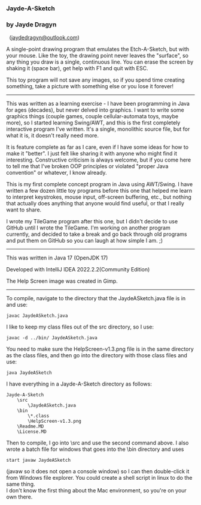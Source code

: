 ###                             Jayde-A-Sketch
###                             by Jayde Dragyn 
                         (jaydedragyn@outlook.com)

A single-point drawing program that emulates the Etch-A-Sketch, but with your
mouse.  Like the toy, the drawing point never leaves the "surface", so any
thing you draw is a single, continuous line.  You can erase the screen by
shaking it (space bar), get help with F1 and quit with ESC.  

This toy program will not save any images, so if you spend time creating
something, take a picture with something else or you lose it forever!

--- 

This was written as a learning exercise - I have been programming in Java for
ages (decades), but never delved into graphics.  I want to write some graphics
things (couple games, couple cellular-automata toys, maybe more), so I started
learning Swing/AWT, and this is the first completely interactive program I've
written.  It's a single, monolithic source file, but for what it is, it doesn't
really need more.  

It is feature complete as far as I care, even if I have some ideas for how to
make it "better".  I just felt like sharing it with anyone who might find it
interesting.  Constructive criticism is always welcome, but if you come here
to tell me that I've broken OOP principles or violated "proper Java convention"
or whatever, I know already.  

This is my first complete concept program in Java using AWT/Swing.  I have
written a few dozen little toy programs before this one that helped me learn 
to interpret keystrokes, mouse input, off-screen buffering, etc., but nothing 
that actually does anything that anyone would find useful, or that I really 
want to share.

I wrote my TileGame program after this one, but I didn't decide to use GitHub
until I wrote the TileGame.  I'm working on another program currently, and
decided to take a break and go back through old programs and put them on 
GitHub so you can laugh at how simple I am.  ;)

---

This was written in Java 17 (OpenJDK 17)

Developed with IntelliJ IDEA 2022.2.2(Community Edition)

The Help Screen image was created in Gimp.

---

To compile, navigate to the directory that the JaydeASketch.java file is
in and use:

    javac JaydeASketch.java
    
I like to keep my class files out of the src directory, so I use:

    javac -d ../bin/ JaydeASketch.java
    
You need to make sure the HelpScreen-v1.3.png file is in the same directory
as the class files, and then go into the directory with those class files
and use:

    java JaydeASketch
    
I have everything in a Jayde-A-Sketch directory as follows:

    Jayde-A-Sketch
        \src
            \JaydeASketch.java
        \bin
            \*.class
            \HelpScreen-v1.3.png
        \Readme.MD
        \License.MD
        
Then to compile, I go into \src and use the second command above.
I also wrote a batch file for windows that goes into the \bin directory and
uses

    start javaw JaydeASketch
    
(javaw so it does not open a console window) so I can then double-click it
from Windows file explorer.
You could create a shell script in linux to do the same thing.  
I don't know the first thing about the Mac environment, so you're on your 
own there.
    
